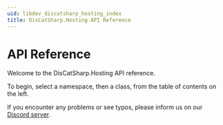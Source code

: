 ```yaml
---
uid: libdev_discatsharp_hosting_index
title: DisCatSharp.Hosting API Reference
---
```


# API Reference

Welcome to the DisCatSharp.Hosting API reference.

To begin, select a namespace, then a class, from the table of contents on the left.

If you encounter any problems or see typos, please inform us on our [Discord server](https://discord.gg/Uk7sggRBTm).
